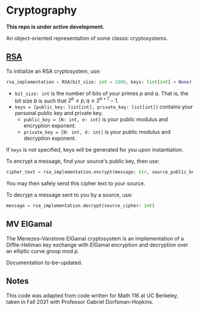 # Cryptography
**This repo is under active development.**

An object-oriented representation of some classic cryptosystems.

## [RSA](https://en.wikipedia.org/wiki/RSA_(cryptosystem))
To initialize an RSA cryptosystem, use:
```python
rsa_implementation = RSA(bit_size: int = 1000, keys: list[int] = None)
```

* `bit_size: int` is the number of bits of your primes $p$ and $q$. That is, the bit size $b$ is such that $2^{b} \leq p, q \leq 2^{b+1}-1$.
* `keys = [public_key: list[int], private_key: list[int]]` contains your personal public key and private key.
  * `public_key = [N: int, e: int]` is your public modulus and encryption exponent.
  * `private_key = [N: int, d: int]` is your public modulus and decryption exponent.

If `keys` is not specified, keys will be generated for you upon instantiation.

To encrypt a message, find your source's public key, then use:
```python
cipher_text = rsa_implementation.encrypt(message: str, source_public_key: list[int])
```
You may then safely send this cipher text to your source.

To decrypt a message sent to you by a source, use:
```python
message = rsa_implementation.decrypt(source_cipher: int)
```


## MV ElGamal
The Menezes–Vanstone ElGamal cryptosystem is an implementation of a Diffie-Hellman key exchange with ElGamal encryption and decryption over an elliptic curve group mod $p$.

Documentation to-be-updated.

## Notes
This code was adapted from code written for Math 116 at UC Berkeley, taken in Fall 2021 with Professor Gabriel Dorfsman-Hopkins.
